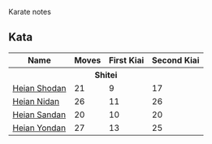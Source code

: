 Karate notes

## Kata

<table>
  <tr>
    <th>Name</th>
    <th>Moves</th>
    <th>First Kiai</th>
    <th>Second Kiai</th>
  </tr>
  <tr>
    <th colspan="4">Shitei</th>
  </tr>
  <tr>
    <td><a href="kata/01-heian-shodan.html">Heian Shodan</a></td>
    <td>21</td><td>9</td><td>17</td>
  </tr>
  <tr>
    <td><a href="kata/02-heian-nidan.html">Heian Nidan</a></td>
    <td>26</td><td>11</td><td>26</td>
  </tr>
  <tr>
    <td><a href="kata/03-heian-sandan.html">Heian Sandan</a></td>
    <td>20</td><td>10</td><td>20</td>
  </tr>
  <tr>
    <td><a href="kata/03-heian-yondan.html">Heian Yondan</a></td>
    <td>27</td><td>13</td><td>25</td>
  </tr>
</table>
